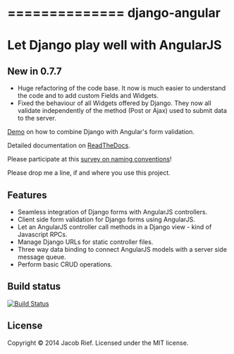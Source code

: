 ==============
django-angular
==============

Let Django play well with AngularJS
===================================

New in 0.7.7
--------------
* Huge refactoring of the code base. It now is much easier to understand the code and to add custom
  Fields and Widgets.
* Fixed the behaviour of all Widgets offered by Django. They now all validate independently of the
  method (Post or Ajax) used to submit data to the server.


[Demo](http://djangular.aws.awesto.com/form_validation/) on how to combine Django with Angular's form validation.

Detailed documentation on [ReadTheDocs](http://django-angular.readthedocs.org/).

Please participate at this [survey on naming conventions](https://github.com/jrief/django-angular/issues/35)!

Please drop me a line, if and where you use this project.

Features
--------
* Seamless integration of Django forms with AngularJS controllers.
* Client side form validation for Django forms using AngularJS.
* Let an AngularJS controller call methods in a Django view - kind of Javascript RPCs.
* Manage Django URLs for static controller files.
* Three way data binding to connect AngularJS models with a server side message queue.
* Perform basic CRUD operations.

Build status
------------
[![Build Status](https://travis-ci.org/jrief/django-angular.png?branch=master)](https://travis-ci.org/jrief/django-angular)

License
-------
Copyright &copy; 2014 Jacob Rief. Licensed under the MIT license.
